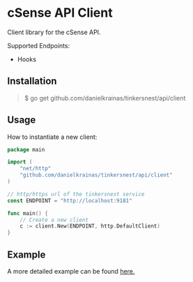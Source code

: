 # cSense API Client

Client library for the cSense API. 

Supported Endpoints:

- Hooks


## Installation

> $ go get github.com/danielkrainas/tinkersnest/api/client


## Usage

How to instantiate a new client:

```go
package main

import (
	"net/http"
	"github.com/danielkrainas/tinkersnest/api/client"
)

// http/https url of the tinkersnest service
const ENDPOINT = "http://localhost:9181"

func main() {
	// Create a new client
	c := client.New(ENDPOINT, http.DefaultClient)
}
```


## Example

A more detailed example can be found [here.](https://github.com/danielkrainas/tinkersnest/tree/master/api/client/example)

